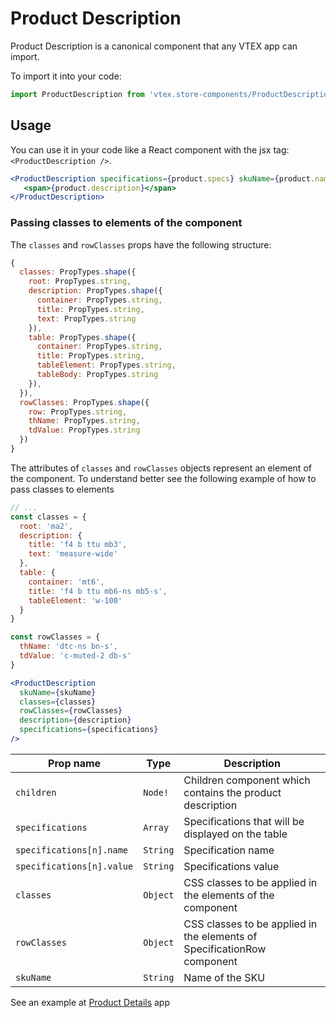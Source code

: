 # Product Description
Product Description is a canonical component that any VTEX app can import.

To import it into your code: 
```js
import ProductDescription from 'vtex.store-components/ProductDescription'
```

## Usage
You can use it in your code like a React component with the jsx tag: `<ProductDescription />`. 
```jsx
<ProductDescription specifications={product.specs} skuName={product.name}> 
   <span>{product.description}</span>
</ProductDescription>
```

### Passing classes to elements of the component
The `classes` and `rowClasses` props have the following structure:
```js
{
  classes: PropTypes.shape({
    root: PropTypes.string,
    description: PropTypes.shape({
      container: PropTypes.string,
      title: PropTypes.string,
      text: PropTypes.string
    }),
    table: PropTypes.shape({
      container: PropTypes.string,
      title: PropTypes.string,
      tableElement: PropTypes.string,
      tableBody: PropTypes.string
    }),
  }),
  rowClasses: PropTypes.shape({
    row: PropTypes.string,
    thName: PropTypes.string,
    tdValue: PropTypes.string
  })
}
```

The attributes of `classes` and `rowClasses` objects represent an element of the component. To understand better see the following example of how to pass classes to elements
```jsx
// ...
const classes = {
  root: 'ma2',
  description: {
    title: 'f4 b ttu mb3',
    text: 'measure-wide'
  },
  table: {
    container: 'mt6',
    title: 'f4 b ttu mb6-ns mb5-s',
    tableElement: 'w-100'
  }
}

const rowClasses = {
  thName: 'dtc-ns bn-s',
  tdValue: 'c-muted-2 db-s'
}

<ProductDescription
  skuName={skuName}
  classes={classes}
  rowClasses={rowClasses}
  description={description}
  specifications={specifications}
/>
```

| Prop name | Type | Description |
| --------- | ---- | ----------- |
| `children` | `Node!` | Children component which contains the product description |
| `specifications` | `Array` | Specifications that will be displayed on the table |
| `specifications[n].name` | `String` | Specification name |
| `specifications[n].value` | `String` | Specifications value |
| `classes` | `Object` | CSS classes to be applied in the elements of the component |
| `rowClasses` | `Object` | CSS classes to be applied in the elements of SpecificationRow component |
| `skuName` | `String` | Name of the SKU |

See an example at [Product Details](https://github.com/vtex-apps/product-details) app
